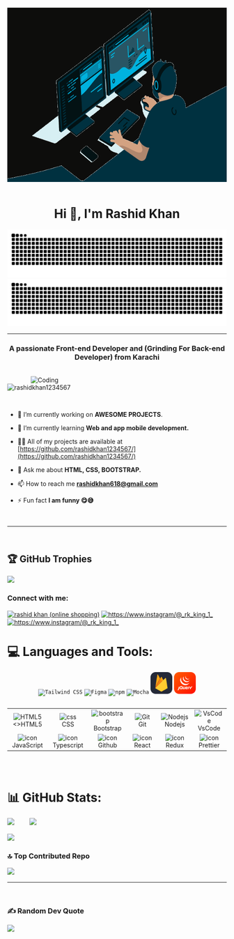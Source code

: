<img src="https://raw.githubusercontent.com/Potential17/Potential17/master/user%20(2).gif" alt="Banner of coding" width="1000" height="400" align="top"><br/><br/>

<h1 align="center">Hi 👋, I'm Rashid Khan</h1>

![github contribution grid snake animation](https://raw.githubusercontent.com/shahradelahi/shahradelahi/output/github-contribution-grid-snake-dark.svg#gh-dark-mode-only)
![github contribution grid snake animation](https://raw.githubusercontent.com/shahradelahi/shahradelahi/output/github-contribution-grid-snake.svg#gh-light-mode-only)
<br/><hr/>

<h3 align="center">A passionate Front-end Developer and (Grinding For Back-end Developer) from Karachi</h3>
<br />
<img align="right" width="450" src="https://encrypted-tbn0.gstatic.com/images?q=tbn:ANd9GcTENqHmmRXf4eKZsLmSx2E-4odiXy5fLxiLfw&s" alt="Coding">

<p align="left"> <img src="https://komarev.com/ghpvc/?username=rashidkhan1234567&label=Profile%20views&color=0e75b6&style=flat" alt="rashidkhan1234567" /> </p>

<p align="left"> <a href="https://twitter.com/" target="blank"><img src="https://img.shields.io/twitter/follow/?logo=twitter&style=for-the-badge" alt="" /></a> </p>

- 🔭 I’m currently working on **AWESOME PROJECTS**.

- 🌱 I’m currently learning **Web and app mobile development.**

- 👨‍💻 All of my projects are available at [https://github.com/rashidkhan1234567/](https://github.com/rashidkhan1234567/)

- 💬 Ask me about **HTML, CSS, BOOTSTRAP.**

- 📫 How to reach me **rashidkhan618@gmail.com**

- ⚡ Fun fact **I am funny 😋😅**

<br>  
<hr>
<br>

## 🏆 GitHub Trophies
![](https://github-profile-trophy.vercel.app/?username=rashidkhan1234567&theme=radical&no-frame=false&no-bg=true&margin-w=4)<br>
<h3 align="left">Connect with me:</h3>
<p align="left">
<a href="https://www.facebook.com/profile.php?id=100051994561410" target="blank"><img align="center" src="https://raw.githubusercontent.com/rahuldkjain/github-profile-readme-generator/master/src/images/icons/Social/facebook.svg" alt="rashid khan (online shopping)" height="30" width="40" /></a>
<a href="https://www.instagram.com/_leo_zone_/" target="blank"><img align="center" src="https://raw.githubusercontent.com/rahuldkjain/github-profile-readme-generator/master/src/images/icons/Social/instagram.svg" alt="https://www.instagram/@_rk_king_1_" height="30" width="40" /></a>
<a href="https://www.linkedin.com/in/rashid-khan-4213ab299/" target="blank"><img align="center" src="https://raw.githubusercontent.com/rahuldkjain/github-profile-readme-generator/master/src/images/icons/Social/linked-in-alt.svg" alt="https://www.instagram/@_rk_king_1_" height="30" width="40" /></a>

</p>

# 💻 Languages and Tools:

<p align="center">
  			<td><code><img width="50" src="https://user-images.githubusercontent.com/25181517/202896760-337261ed-ee92-4979-84c4-d4b829c7355d.png" alt="Tailwind CSS" title="Tailwind CSS"/></code></td>
			<td><code><img width="50" src="https://user-images.githubusercontent.com/25181517/189715289-df3ee512-6eca-463f-a0f4-c10d94a06b2f.png" alt="Figma" title="Figma"/></code></td>
  <td><code><img width="50" src="https://user-images.githubusercontent.com/25181517/121401671-49102800-c959-11eb-9f6f-74d49a5e1774.png" alt="npm" title="npm"/></code></td>
			<td><code><img width="50" src="https://user-images.githubusercontent.com/25181517/201476630-f47cfff6-fdee-4ee1-9092-1793b71b1ca3.png" alt="Mocha" title="Mocha"/></code></td>
   <td><code><img width="50" src="https://github.com/tandpfun/skill-icons/raw/main/icons/Firebase-Dark.svg" alt="Firebase" title="Firebase"/></code></td>
 <td><code><img width="50" src="https://github.com/tandpfun/skill-icons/raw/main/icons/JQuery.svg" alt="JQuery" title="JQuery"/></code></td>
 
</p>


<table>
<Firebase style="display:style flex; align-items: flex-start; align: center">
<table align="center">
  <tr>
      <td align="center"  width="96">
        <img src="https://skillicons.dev/icons?i=html" width="40" height="40" alt="HTML5" />
      <>HTML5
    </td>
    <td align="center" width="96">
        <img src="https://skillicons.dev/icons?i=css" width="40" height="40" alt="css" />
      <br>CSS
    </td>
    <td align="center"  width="96">
        <img src="https://skillicons.dev/icons?i=bootstrap" width="40" height="40" alt="bootstrap" />
      <br>Bootstrap
    </td>
	  <td align="center" width="96"> 
        <img src="https://user-images.githubusercontent.com/25181517/192108372-f71d70ac-7ae6-4c0d-8395-51d8870c2ef0.png" width="40" height="40" alt="Git" />
      <br>Git
    </td>
        <td align="center" width="96">
        <img src="https://skillicons.dev/icons?i=nodejs" width="40" height="40" alt="Nodejs" />
      <br>Nodejs
      </td>
	<td align="center" width="96">
        <img src="https://skillicons.dev/icons?i=vscode" width="40" height="40" alt="VsCode" />
      <br>VsCode
    </td>
  </tr>
  <tr>
    <td align="center" width="96">
        <img src="https://techstack-generator.vercel.app/js-icon.svg" alt="icon" width="40" height="40" />
      <br>JavaScript
    </td>
    <td align="center" width="96">
        <img src="https://techstack-generator.vercel.app/ts-icon.svg" alt="icon" width="40" height="40" />
      <br>Typescript 
    </td>
    <td align="center" width="96">
        <img src="https://techstack-generator.vercel.app/github-icon.svg" alt="icon" width="40" height="40" />
      <br>Github
    </td>
    <td align="center" width="96">
        <img src="https://techstack-generator.vercel.app/react-icon.svg" alt="icon" width="40" height="40" />
      <br>React
    </td>
    <td align="center" width="96">
        <img src="https://techstack-generator.vercel.app/redux-icon.svg" alt="icon" width="40" height="40" />
      <br>Redux
    </td>
    <td align="center" width="96">
        <img src="https://techstack-generator.vercel.app/prettier-icon.svg" alt="icon" width="40" height="40" />
      <br>Prettier
    </td>
 </tr>
</table>
<br><br>
</table>

# 📊 GitHub Stats:
![](https://github-readme-stats.vercel.app/api?username=rashidkhan1234567&theme=great-gatsby&hide_border=false&include_all_commits=false&count_private=true)&nbsp;&nbsp;&nbsp;&nbsp;&nbsp;&nbsp;&nbsp;&nbsp;
![](https://github-readme-stats.vercel.app/api/top-langs/?username=rashidkhan1234567&theme=great-gatsby&hide_border=false&include_all_commits=false&count_private=true&layout=compact)<br/><br/>
![](https://github-readme-streak-stats.herokuapp.com/?user=rashidkhan1234567&theme=great-gatsby&hide_border=false)
<br/>

### 🔝 Top Contributed Repo
![](https://github-contributor-stats.vercel.app/api?username=rashidkhan1234567&limit=5&theme=radical&combine_all_yearly_contributions=true)
<br/><hr/><br/>
### ✍️ Random Dev Quote
![](https://quotes-github-readme.vercel.app/api?type=horizontal&theme=radical)
